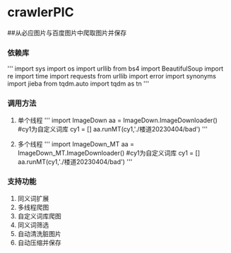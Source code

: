 # crawlerPIC
##从必应图片与百度图片中爬取图片并保存

### 依赖库
'''
import sys
import os
import urllib
from bs4 import BeautifulSoup
import re
import time
import requests
from urllib import error
import synonyms
import jieba
from tqdm.auto import tqdm as tn
'''

### 调用方法
1. 单个线程
'''
import ImageDown
aa = ImageDown.ImageDownloader()
#cy1为自定义词库
cy1 = []
aa.runMT(cy1,'./楼道20230404/bad')
'''

2. 多个线程
'''
import ImageDown_MT
aa = ImageDown_MT.ImageDownloader()
#cy1为自定义词库
cy1 = []
aa.runMT(cy1,'./楼道20230404/bad')
'''

### 支持功能
1. 同义词扩展
2. 多线程爬图
3. 自定义词库爬图
4. 同义词筛选
5. 自动清洗脏图片
6. 自动压缩并保存
